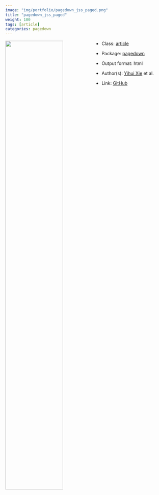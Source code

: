 ```yaml
---
image: "img/portfolio/pagedown_jss_paged.png"
title: "pagedown_jss_paged"
weight: 100
tags: [article]
categories: pagedown
---
```




<!--more-->

<img class = "jf-image-shadow" src="../../img/portfolio/pagedown_jss_paged.png" style="display: block; margin: auto;" width="60%"  align="left">

- Class: [article](../../tags/article)
- Package: [pagedown](pagedown)
- Output format: html

- Author(s): [Yihui Xie](https://yihui.org/) et al.
- Link: [GitHub](https://github.com/rstudio/pagedown)


